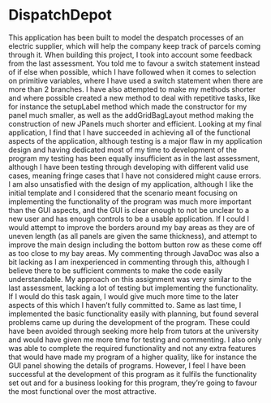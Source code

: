 # DispatchDepot
This application has been built to model the despatch processes of an electric supplier, which will help the company keep track of parcels coming through it. When building this project, I took into account some feedback from the last assessment. You told me to favour a switch statement instead of if else when possible, which I have followed when it comes to selection on primitive variables, where I have used a switch statement when there are more than 2 branches.  I have also attempted to make my methods shorter and where possible created a new method to deal with repetitive tasks, like for instance the setupLabel method which made the constructor for my panel much smaller, as well as the addGridBagLayout method making the construction of new JPanels much shorter and efficient.
Looking at my final application, I find that I have succeeded in achieving all of the functional aspects of the application, although testing is a major flaw in my application design and having dedicated most of my time to development of the program my testing has been equally insufficient as in the last assessment, although I have been testing through developing with different valid use cases, meaning fringe cases that I have not considered might cause errors. I am also unsatisfied with the design of my application, although I like the initial template and I considered that the scenario meant focusing on implementing the functionality of the program was much more important than the GUI aspects, and the GUI is clear enough to not be unclear to a new user and has enough controls to be a usable application. If I could I would attempt to improve the borders around my bay areas as they are of uneven length (as all panels are given the same thickness), and attempt to improve the main design including the bottom button row as these come off as too close to my bay areas. My commenting through JavaDoc was also a bit lacking as I am inexperienced in commenting through this, although I believe there to be sufficient comments to make the code easily understandable.
My approach on this assignment was very similar to the last assessment, lacking a lot of testing but implementing the functionality. If I would do this task again, I would give much more time to the later aspects of this which I haven’t fully committed to. Same as last time, I implemented the basic functionality easily with planning, but found several problems came up during the development of the program. These could have been avoided through seeking more help from tutors at the university and would have given me more time for testing and commenting. I also only was able to complete the required functionality and not any extra features that would have made my program of a higher quality, like for instance the GUI panel showing the details of programs. However, I feel I have been successful at the development of this program as it fulfils the functionality set out and for a business looking for this program, they’re going to favour the most functional over the most attractive.
